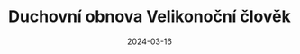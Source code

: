 ---
title: "Duchovní obnova Velikonoční člověk"
type: event
date: 2024-03-16
day: 16
month: bře
show: "Srdečně zveme ženy na duchovní obnovu v sobotu 16. 3. od 9 do 17 hodin v Domě svaté Rodiny ve Slavkově u Brna"
titimg: "/imgs/aktuality/28-2-24_2.JPG"
web: https://www.ssnd.cz/novinky/duchovni-obnova-pro-zeny6
---